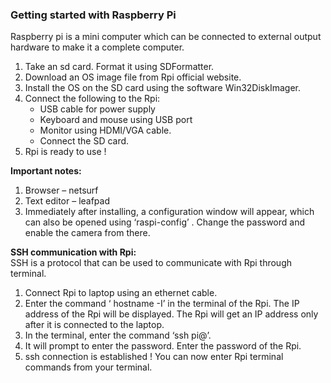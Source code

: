 ### Getting started with Raspberry Pi

Raspberry pi is a mini computer which can be connected to external output hardware to make it a complete computer.  

1. Take an sd card. Format it using SDFormatter.
2. Download an OS image file from Rpi official website.
3. Install the OS on the SD card using the software Win32DiskImager.
4. Connect the following to the Rpi:
	- USB cable for power supply
	- Keyboard and mouse using USB port
	- Monitor using HDMI/VGA cable.
	- Connect the SD card.
5. Rpi is ready to use !

**Important notes:**  
1. Browser – netsurf
2. Text editor – leafpad
3. Immediately after installing, a configuration window will appear, which can also be opened using ‘raspi-config’ . Change the password and enable the camera from there.

**SSH communication with Rpi:**  
SSH is a protocol that can be used to communicate with Rpi through terminal.
1. Connect Rpi to laptop using an ethernet cable.
2. Enter the command ‘ hostname -I’ in the terminal of the Rpi. The IP address of the Rpi will be displayed. The Rpi will get an IP address only after it is connected to the laptop.
3. In the terminal, enter the command ‘ssh pi@<ip address>’.
4. It will prompt to enter the password. Enter the password of the Rpi.
5. ssh connection is established ! You can now enter Rpi terminal commands from your terminal.
